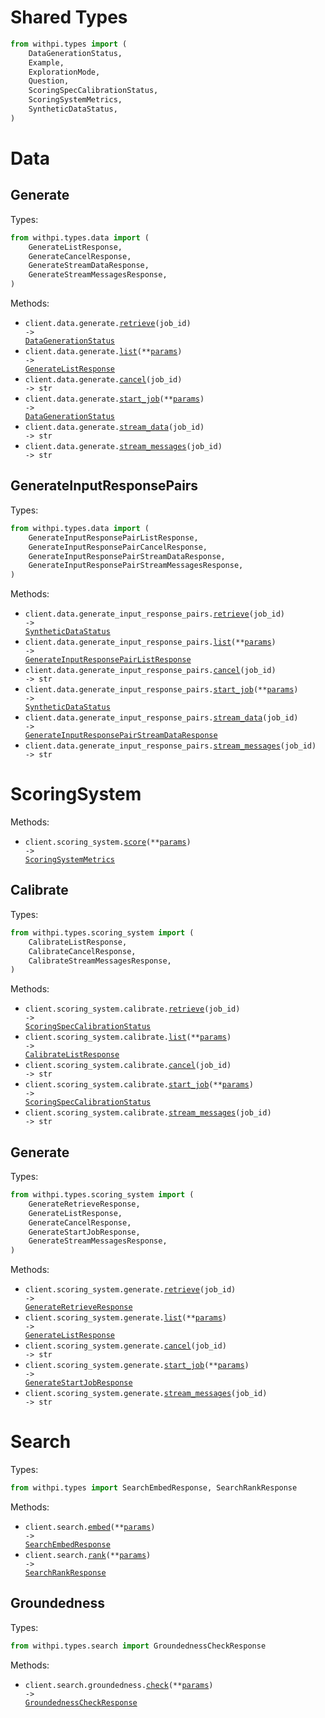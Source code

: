 # Shared Types

```python
from withpi.types import (
    DataGenerationStatus,
    Example,
    ExplorationMode,
    Question,
    ScoringSpecCalibrationStatus,
    ScoringSystemMetrics,
    SyntheticDataStatus,
)
```

# Data

## Generate

Types:

```python
from withpi.types.data import (
    GenerateListResponse,
    GenerateCancelResponse,
    GenerateStreamDataResponse,
    GenerateStreamMessagesResponse,
)
```

Methods:

- <code title="get /data/generate/{job_id}">client.data.generate.<a href="./src/withpi/resources/data/generate.py">retrieve</a>(job_id) -> <a href="./src/withpi/types/shared/data_generation_status.py">DataGenerationStatus</a></code>
- <code title="get /data/generate">client.data.generate.<a href="./src/withpi/resources/data/generate.py">list</a>(\*\*<a href="src/withpi/types/data/generate_list_params.py">params</a>) -> <a href="./src/withpi/types/data/generate_list_response.py">GenerateListResponse</a></code>
- <code title="delete /data/generate/{job_id}">client.data.generate.<a href="./src/withpi/resources/data/generate.py">cancel</a>(job_id) -> str</code>
- <code title="post /data/generate">client.data.generate.<a href="./src/withpi/resources/data/generate.py">start_job</a>(\*\*<a href="src/withpi/types/data/generate_start_job_params.py">params</a>) -> <a href="./src/withpi/types/shared/data_generation_status.py">DataGenerationStatus</a></code>
- <code title="get /data/generate/{job_id}/data">client.data.generate.<a href="./src/withpi/resources/data/generate.py">stream_data</a>(job_id) -> str</code>
- <code title="get /data/generate/{job_id}/messages">client.data.generate.<a href="./src/withpi/resources/data/generate.py">stream_messages</a>(job_id) -> str</code>

## GenerateInputResponsePairs

Types:

```python
from withpi.types.data import (
    GenerateInputResponsePairListResponse,
    GenerateInputResponsePairCancelResponse,
    GenerateInputResponsePairStreamDataResponse,
    GenerateInputResponsePairStreamMessagesResponse,
)
```

Methods:

- <code title="get /data/generate_input_response_pairs/{job_id}">client.data.generate_input_response_pairs.<a href="./src/withpi/resources/data/generate_input_response_pairs.py">retrieve</a>(job_id) -> <a href="./src/withpi/types/shared/synthetic_data_status.py">SyntheticDataStatus</a></code>
- <code title="get /data/generate_input_response_pairs">client.data.generate_input_response_pairs.<a href="./src/withpi/resources/data/generate_input_response_pairs.py">list</a>(\*\*<a href="src/withpi/types/data/generate_input_response_pair_list_params.py">params</a>) -> <a href="./src/withpi/types/data/generate_input_response_pair_list_response.py">GenerateInputResponsePairListResponse</a></code>
- <code title="delete /data/generate_input_response_pairs/{job_id}">client.data.generate_input_response_pairs.<a href="./src/withpi/resources/data/generate_input_response_pairs.py">cancel</a>(job_id) -> str</code>
- <code title="post /data/generate_input_response_pairs">client.data.generate_input_response_pairs.<a href="./src/withpi/resources/data/generate_input_response_pairs.py">start_job</a>(\*\*<a href="src/withpi/types/data/generate_input_response_pair_start_job_params.py">params</a>) -> <a href="./src/withpi/types/shared/synthetic_data_status.py">SyntheticDataStatus</a></code>
- <code title="get /data/generate_input_response_pairs/{job_id}/data">client.data.generate_input_response_pairs.<a href="./src/withpi/resources/data/generate_input_response_pairs.py">stream_data</a>(job_id) -> <a href="./src/withpi/types/data/generate_input_response_pair_stream_data_response.py">GenerateInputResponsePairStreamDataResponse</a></code>
- <code title="get /data/generate_input_response_pairs/{job_id}/messages">client.data.generate_input_response_pairs.<a href="./src/withpi/resources/data/generate_input_response_pairs.py">stream_messages</a>(job_id) -> str</code>

# ScoringSystem

Methods:

- <code title="post /scoring_system/score">client.scoring_system.<a href="./src/withpi/resources/scoring_system/scoring_system.py">score</a>(\*\*<a href="src/withpi/types/scoring_system_score_params.py">params</a>) -> <a href="./src/withpi/types/shared/scoring_system_metrics.py">ScoringSystemMetrics</a></code>

## Calibrate

Types:

```python
from withpi.types.scoring_system import (
    CalibrateListResponse,
    CalibrateCancelResponse,
    CalibrateStreamMessagesResponse,
)
```

Methods:

- <code title="get /scoring_system/calibrate/{job_id}">client.scoring_system.calibrate.<a href="./src/withpi/resources/scoring_system/calibrate.py">retrieve</a>(job_id) -> <a href="./src/withpi/types/shared/scoring_spec_calibration_status.py">ScoringSpecCalibrationStatus</a></code>
- <code title="get /scoring_system/calibrate">client.scoring_system.calibrate.<a href="./src/withpi/resources/scoring_system/calibrate.py">list</a>(\*\*<a href="src/withpi/types/scoring_system/calibrate_list_params.py">params</a>) -> <a href="./src/withpi/types/scoring_system/calibrate_list_response.py">CalibrateListResponse</a></code>
- <code title="delete /scoring_system/calibrate/{job_id}">client.scoring_system.calibrate.<a href="./src/withpi/resources/scoring_system/calibrate.py">cancel</a>(job_id) -> str</code>
- <code title="post /scoring_system/calibrate">client.scoring_system.calibrate.<a href="./src/withpi/resources/scoring_system/calibrate.py">start_job</a>(\*\*<a href="src/withpi/types/scoring_system/calibrate_start_job_params.py">params</a>) -> <a href="./src/withpi/types/shared/scoring_spec_calibration_status.py">ScoringSpecCalibrationStatus</a></code>
- <code title="get /scoring_system/calibrate/{job_id}/messages">client.scoring_system.calibrate.<a href="./src/withpi/resources/scoring_system/calibrate.py">stream_messages</a>(job_id) -> str</code>

## Generate

Types:

```python
from withpi.types.scoring_system import (
    GenerateRetrieveResponse,
    GenerateListResponse,
    GenerateCancelResponse,
    GenerateStartJobResponse,
    GenerateStreamMessagesResponse,
)
```

Methods:

- <code title="get /scoring_system/generate/{job_id}">client.scoring_system.generate.<a href="./src/withpi/resources/scoring_system/generate.py">retrieve</a>(job_id) -> <a href="./src/withpi/types/scoring_system/generate_retrieve_response.py">GenerateRetrieveResponse</a></code>
- <code title="get /scoring_system/generate">client.scoring_system.generate.<a href="./src/withpi/resources/scoring_system/generate.py">list</a>(\*\*<a href="src/withpi/types/scoring_system/generate_list_params.py">params</a>) -> <a href="./src/withpi/types/scoring_system/generate_list_response.py">GenerateListResponse</a></code>
- <code title="delete /scoring_system/generate/{job_id}">client.scoring_system.generate.<a href="./src/withpi/resources/scoring_system/generate.py">cancel</a>(job_id) -> str</code>
- <code title="post /scoring_system/generate">client.scoring_system.generate.<a href="./src/withpi/resources/scoring_system/generate.py">start_job</a>(\*\*<a href="src/withpi/types/scoring_system/generate_start_job_params.py">params</a>) -> <a href="./src/withpi/types/scoring_system/generate_start_job_response.py">GenerateStartJobResponse</a></code>
- <code title="get /scoring_system/generate/{job_id}/messages">client.scoring_system.generate.<a href="./src/withpi/resources/scoring_system/generate.py">stream_messages</a>(job_id) -> str</code>

# Search

Types:

```python
from withpi.types import SearchEmbedResponse, SearchRankResponse
```

Methods:

- <code title="post /search/embed">client.search.<a href="./src/withpi/resources/search/search.py">embed</a>(\*\*<a href="src/withpi/types/search_embed_params.py">params</a>) -> <a href="./src/withpi/types/search_embed_response.py">SearchEmbedResponse</a></code>
- <code title="post /search/query_to_passage/score">client.search.<a href="./src/withpi/resources/search/search.py">rank</a>(\*\*<a href="src/withpi/types/search_rank_params.py">params</a>) -> <a href="./src/withpi/types/search_rank_response.py">SearchRankResponse</a></code>

## Groundedness

Types:

```python
from withpi.types.search import GroundednessCheckResponse
```

Methods:

- <code title="post /search/groundedness/check">client.search.groundedness.<a href="./src/withpi/resources/search/groundedness.py">check</a>(\*\*<a href="src/withpi/types/search/groundedness_check_params.py">params</a>) -> <a href="./src/withpi/types/search/groundedness_check_response.py">GroundednessCheckResponse</a></code>
